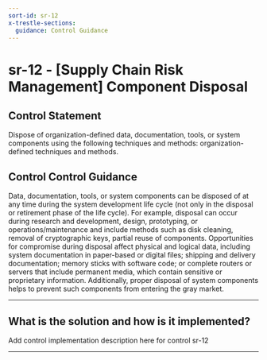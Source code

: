 ```yaml
---
sort-id: sr-12
x-trestle-sections:
  guidance: Control Guidance
---
```


# sr-12 - \[Supply Chain Risk Management\] Component Disposal

## Control Statement

Dispose of organization-defined data, documentation, tools, or system components using the following techniques and methods: organization-defined techniques and methods.

## Control Control Guidance

Data, documentation, tools, or system components can be disposed of at any time during the system development life cycle (not only in the disposal or retirement phase of the life cycle). For example, disposal can occur during research and development, design, prototyping, or operations/maintenance and include methods such as disk cleaning, removal of cryptographic keys, partial reuse of components. Opportunities for compromise during disposal affect physical and logical data, including system documentation in paper-based or digital files; shipping and delivery documentation; memory sticks with software code; or complete routers or servers that include permanent media, which contain sensitive or proprietary information. Additionally, proper disposal of system components helps to prevent such components from entering the gray market.

______________________________________________________________________

## What is the solution and how is it implemented?

Add control implementation description here for control sr-12

______________________________________________________________________
